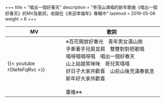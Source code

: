 +++
title = "唱出一個好春天"
description = "李茂山演唱的新年歌曲《唱出一個好春天》的MV及歌詞，收錄在《來迎幸福年》專輯中"
lastmod = 2019-05-06
weight = 6
+++

MV  | 歌詞  
--------------|-------
{{< youtube rGtefeFqRvc >}}|※百花開放好春光　青年男女滿山崗<br/>手牽著手兒肩並肩　雙雙對對把歌唱<br/>唱呀唱唱呀唱　唱出一個好春天<br/>山上姑娘笑咪咪　哥兒笑嘻嘻<br/>好日子大家共歡喜　山前山後充滿春氣息　新年好大家共歡喜<br/><br/>重複※※